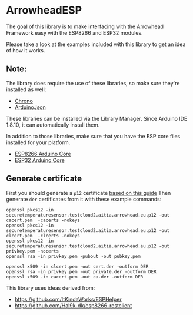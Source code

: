 # ArrowheadESP

The goal of this library is to make interfacing with the Arrowhead Framework easy with the ESP8266 and ESP32 modules.

Please take a look at the examples included with this library to get an idea of how it works.

## Note:

The library does require the use of these libraries, so make sure they're installed as well:
* [Chrono](https://github.com/SofaPirate/Chrono)
* [ArduinoJson](https://github.com/bblanchon/ArduinoJson)

These libraries can be installed via the Library Manager. Since Arduino IDE 1.8.10, it can automatically install them. 

In addition to those libraries, make sure that you have the ESP core files installed for your platform.

* [ESP8266 Arduino Core](https://github.com/esp8266/Arduino)
* [ESP32 Arduino Core](https://github.com/espressif/arduino-esp32)

## Generate certificate

First you should generate a `p12` certificate [based on this guide](https://github.com/arrowhead-f/core-java-spring/blob/master/documentation/certificates/create_client_certificate.pdf)
Then generate `der` certificates from it with these example commands:
```
openssl pkcs12 -in securetemperaturesensor.testcloud2.aitia.arrowhead.eu.p12 -out cacert.pem  -cacerts -nokeys
openssl pkcs12 -in securetemperaturesensor.testcloud2.aitia.arrowhead.eu.p12 -out clcert.pem  -clcerts -nokeys
openssl pkcs12 -in securetemperaturesensor.testcloud2.aitia.arrowhead.eu.p12 -out privkey.pem -nocerts
openssl rsa -in privkey.pem -pubout -out pubkey.pem

openssl x509 -in clcert.pem -out cert.der -outform DER 
openssl rsa -in privkey.pem -out private.der -outform DER
openssl x509 -in cacert.pem -out ca.der -outform DER
```

This library uses ideas derived from: 
* https://github.com/ItKindaWorks/ESPHelper
* https://github.com/Hal9k-dk/esp8266-restclient